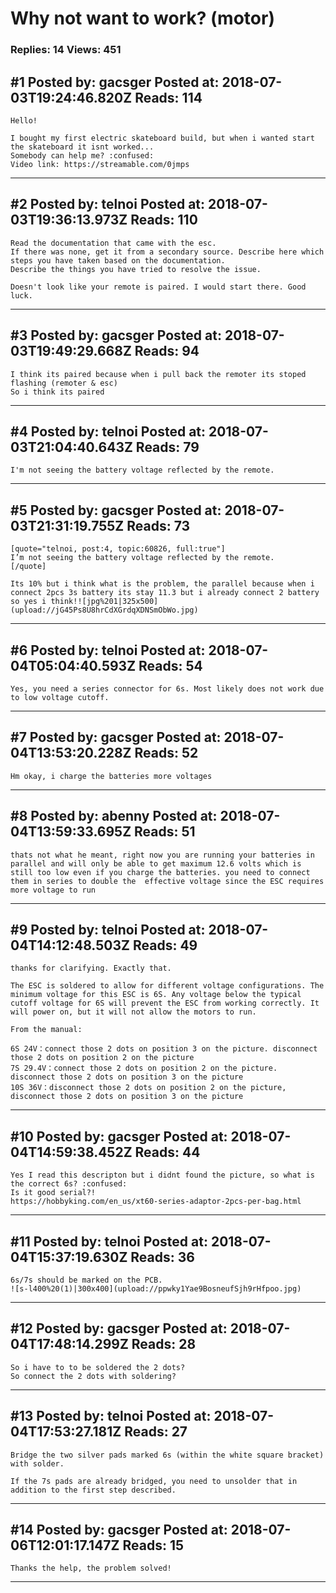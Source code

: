 # Why not want to work? (motor)

### Replies: 14 Views: 451

## \#1 Posted by: gacsger Posted at: 2018-07-03T19:24:46.820Z Reads: 114

```
Hello!

I bought my first electric skateboard build, but when i wanted start the skateboard it isnt worked...
Somebody can help me? :confused:
Video link: https://streamable.com/0jmps
```

---
## \#2 Posted by: telnoi Posted at: 2018-07-03T19:36:13.973Z Reads: 110

```
Read the documentation that came with the esc.
If there was none, get it from a secondary source. Describe here which steps you have taken based on the documentation. 
Describe the things you have tried to resolve the issue. 

Doesn't look like your remote is paired. I would start there. Good luck.
```

---
## \#3 Posted by: gacsger Posted at: 2018-07-03T19:49:29.668Z Reads: 94

```
I think its paired because when i pull back the remoter its stoped flashing (remoter & esc)
So i think its paired
```

---
## \#4 Posted by: telnoi Posted at: 2018-07-03T21:04:40.643Z Reads: 79

```
I'm not seeing the battery voltage reflected by the remote.
```

---
## \#5 Posted by: gacsger Posted at: 2018-07-03T21:31:19.755Z Reads: 73

```
[quote="telnoi, post:4, topic:60826, full:true"]
I’m not seeing the battery voltage reflected by the remote.
[/quote]

Its 10% but i think what is the problem, the parallel because when i connect 2pcs 3s battery its stay 11.3 but i already connect 2 battery so yes i think!![jpg%201|325x500](upload://jG45Ps8U8hrCdXGrdqXDNSmObWo.jpg)
```

---
## \#6 Posted by: telnoi Posted at: 2018-07-04T05:04:40.593Z Reads: 54

```
Yes, you need a series connector for 6s. Most likely does not work due to low voltage cutoff.
```

---
## \#7 Posted by: gacsger Posted at: 2018-07-04T13:53:20.228Z Reads: 52

```
Hm okay, i charge the batteries more voltages
```

---
## \#8 Posted by: abenny Posted at: 2018-07-04T13:59:33.695Z Reads: 51

```
thats not what he meant, right now you are running your batteries in parallel and will only be able to get maximum 12.6 volts which is still too low even if you charge the batteries. you need to connect them in series to double the  effective voltage since the ESC requires more voltage to run
```

---
## \#9 Posted by: telnoi Posted at: 2018-07-04T14:12:48.503Z Reads: 49

```
thanks for clarifying. Exactly that.

The ESC is soldered to allow for different voltage configurations. The minimum voltage for this ESC is 6S. Any voltage below the typical cutoff voltage for 6S will prevent the ESC from working correctly. It will power on, but it will not allow the motors to run.

From the manual:

6S 24V：connect those 2 dots on position 3 on the picture. disconnect those 2 dots on position 2 on the picture
7S 29.4V：connect those 2 dots on position 2 on the picture. disconnect those 2 dots on position 3 on the picture
10S 36V：disconnect those 2 dots on position 2 on the picture, disconnect those 2 dots on position 3 on the picture
```

---
## \#10 Posted by: gacsger Posted at: 2018-07-04T14:59:38.452Z Reads: 44

```
Yes I read this descripton but i didnt found the picture, so what is the correct 6s? :confused:
Is it good serial?!
https://hobbyking.com/en_us/xt60-series-adaptor-2pcs-per-bag.html
```

---
## \#11 Posted by: telnoi Posted at: 2018-07-04T15:37:19.630Z Reads: 36

```
6s/7s should be marked on the PCB.
![s-l400%20(1)|300x400](upload://ppwky1Yae9BosneufSjh9rHfpoo.jpg)
```

---
## \#12 Posted by: gacsger Posted at: 2018-07-04T17:48:14.299Z Reads: 28

```
So i have to to be soldered the 2 dots?
So connect the 2 dots with soldering?
```

---
## \#13 Posted by: telnoi Posted at: 2018-07-04T17:53:27.181Z Reads: 27

```
Bridge the two silver pads marked 6s (within the white square bracket) with solder.

If the 7s pads are already bridged, you need to unsolder that in addition to the first step described.
```

---
## \#14 Posted by: gacsger Posted at: 2018-07-06T12:01:17.147Z Reads: 15

```
Thanks the help, the problem solved!
```

---
